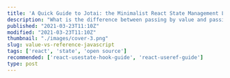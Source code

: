 ```yaml
---
title: 'A Quick Guide to Jotai: the Minimalist React State Management Library'
description: "What is the difference between passing by value and passing by reference in JavaScript."
published: "2021-03-23T11:10Z"
modified: "2021-03-23T11:10Z"
thumbnail: "./images/cover-3.png"
slug: value-vs-reference-javascript
tags: ['react', 'state', 'open source']
recommended: ['react-usestate-hook-guide', 'react-useref-guide']
type: post
---
```


